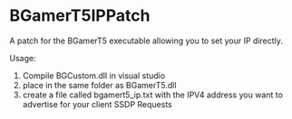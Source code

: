 # BGamerT5IPPatch
A patch for the BGamerT5 executable allowing you to set your IP directly.

Usage:
1. Compile BGCustom.dll in visual studio
2. place in the same folder as BGamerT5.dll
3. create a file called bgamert5_ip.txt with the IPV4 address you want to advertise for your client SSDP Requests
